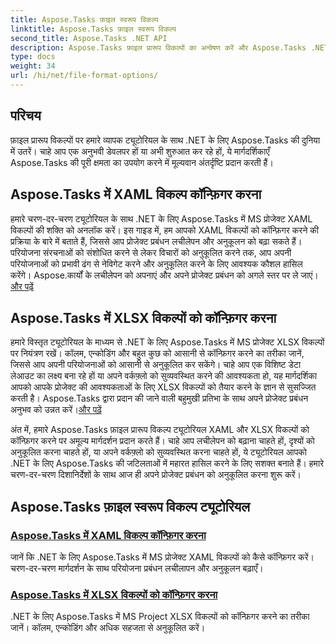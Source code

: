 ```yaml
---
title: Aspose.Tasks फ़ाइल स्वरूप विकल्प
linktitle: Aspose.Tasks फ़ाइल स्वरूप विकल्प
second_title: Aspose.Tasks .NET API
description: Aspose.Tasks फ़ाइल प्रारूप विकल्पों का अन्वेषण करें और Aspose.Tasks .NET में XAML और XLSX विकल्पों को कॉन्फ़िगर करने में महारत हासिल करें। अनुकूलन युक्तियों के साथ परियोजना प्रबंधन को उन्नत करें।
type: docs
weight: 34
url: /hi/net/file-format-options/
---
```


## परिचय

फ़ाइल प्रारूप विकल्पों पर हमारे व्यापक ट्यूटोरियल के साथ .NET के लिए Aspose.Tasks की दुनिया में उतरें। चाहे आप एक अनुभवी डेवलपर हों या अभी शुरुआत कर रहे हों, ये मार्गदर्शिकाएँ Aspose.Tasks की पूरी क्षमता का उपयोग करने में मूल्यवान अंतर्दृष्टि प्रदान करती हैं।

## Aspose.Tasks में XAML विकल्प कॉन्फ़िगर करना

 हमारे चरण-दर-चरण ट्यूटोरियल के साथ .NET के लिए Aspose.Tasks में MS प्रोजेक्ट XAML विकल्पों की शक्ति को अनलॉक करें। इस गाइड में, हम आपको XAML विकल्पों को कॉन्फ़िगर करने की प्रक्रिया के बारे में बताते हैं, जिससे आप प्रोजेक्ट प्रबंधन लचीलेपन और अनुकूलन को बढ़ा सकते हैं। परियोजना संरचनाओं को संशोधित करने से लेकर विचारों को अनुकूलित करने तक, आप अपनी परियोजनाओं को प्रभावी ढंग से नेविगेट करने और अनुकूलित करने के लिए आवश्यक कौशल हासिल करेंगे। Aspose.कार्यों के लचीलेपन को अपनाएं और अपने प्रोजेक्ट प्रबंधन को अगले स्तर पर ले जाएं।[और पढ़ें](./configuring-xaml-options/)

## Aspose.Tasks में XLSX विकल्पों को कॉन्फ़िगर करना

हमारे विस्तृत ट्यूटोरियल के माध्यम से .NET के लिए Aspose.Tasks में MS प्रोजेक्ट XLSX विकल्पों पर नियंत्रण रखें। कॉलम, एन्कोडिंग और बहुत कुछ को आसानी से कॉन्फ़िगर करने का तरीका जानें, जिससे आप अपनी परियोजनाओं को आसानी से अनुकूलित कर सकेंगे। चाहे आप एक विशिष्ट डेटा लेआउट का लक्ष्य बना रहे हों या अपने वर्कफ़्लो को सुव्यवस्थित करने की आवश्यकता हो, यह मार्गदर्शिका आपको आपके प्रोजेक्ट की आवश्यकताओं के लिए XLSX विकल्पों को तैयार करने के ज्ञान से सुसज्जित करती है। Aspose.Tasks द्वारा प्रदान की जाने वाली बहुमुखी प्रतिभा के साथ अपने प्रोजेक्ट प्रबंधन अनुभव को उन्नत करें।[और पढ़ें](./configuring-xlsx-options/)

अंत में, हमारे Aspose.Tasks फ़ाइल प्रारूप विकल्प ट्यूटोरियल XAML और XLSX विकल्पों को कॉन्फ़िगर करने पर अमूल्य मार्गदर्शन प्रदान करते हैं। चाहे आप लचीलेपन को बढ़ाना चाहते हों, दृश्यों को अनुकूलित करना चाहते हों, या अपने वर्कफ़्लो को सुव्यवस्थित करना चाहते हों, ये ट्यूटोरियल आपको .NET के लिए Aspose.Tasks की जटिलताओं में महारत हासिल करने के लिए सशक्त बनाते हैं। हमारे चरण-दर-चरण दिशानिर्देशों के साथ आज ही अपने प्रोजेक्ट प्रबंधन को अनुकूलित करना शुरू करें।

## Aspose.Tasks फ़ाइल स्वरूप विकल्प ट्यूटोरियल
### [Aspose.Tasks में XAML विकल्प कॉन्फ़िगर करना](./configuring-xaml-options/)
जानें कि .NET के लिए Aspose.Tasks में MS प्रोजेक्ट XAML विकल्पों को कैसे कॉन्फ़िगर करें। चरण-दर-चरण मार्गदर्शन के साथ परियोजना प्रबंधन लचीलापन और अनुकूलन बढ़ाएँ।
### [Aspose.Tasks में XLSX विकल्पों को कॉन्फ़िगर करना](./configuring-xlsx-options/)
.NET के लिए Aspose.Tasks में MS Project XLSX विकल्पों को कॉन्फ़िगर करने का तरीका जानें। कॉलम, एन्कोडिंग और अधिक सहजता से अनुकूलित करें।
